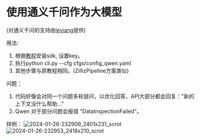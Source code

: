 # 使用通义千问作为大模型

(对通义千问的支持由[leyiang](https://github.com/leyiang)提供)

用法:
1. 根据[教程](https://help.aliyun.com/zh/dashscope/developer-reference/api-details)安装sdk, 设置key。
2. 执行python cli.py --cfg cfgs/config_qwen.yaml
3. 其他步骤与原教程相同。(ZillizPipeline方案类似)

问题：
1. 代码好像会对同一个问题多轮提问，以优化回答，API大部分都会回复："新的上下文没什么帮助..."
2.  Qwen 对于部分问题会报错 "DataInspectionFailed"。

样例：
![2024-01-26-232909_2401x231_scrot](https://github.com/wxywb/history_rag/assets/39115827/d49c0550-10f5-4862-9939-697ed9dcc8c9)
![2024-01-26-232953_2418x210_scrot](https://github.com/wxywb/history_rag/assets/39115827/47687e76-8115-4164-af13-c83c5fcff6cb)



